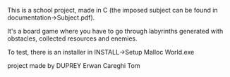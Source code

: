 This is a school project, made in C (the imposed subject can be found in documentation->Subject.pdf).

It's a board game where you have to go through labyrinths generated with obstacles, collected resources and enemies.

To test, there is an installer in INSTALL->Setup Malloc World.exe

project made by DUPREY Erwan Careghi Tom
